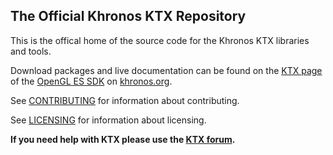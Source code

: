 The Official Khronos KTX Repository
---
This is the offical home of the source code
for the Khronos KTX libraries and tools.

Download packages and live documentation can be
found on the [KTX page](http://www.khronos.org/opengles/sdk/tools/KTX/) of
the [OpenGL ES SDK](http://www.khronos.org/opengles/sdk) on
[khronos.org](http://www.khronos.org).

See [CONTRIBUTING](CONTRIBUTING.md) for information about contributing.

See [LICENSING](LICENSING.md) for information about licensing.

**If you need help with KTX please use the [KTX forum](http://www.khronos.org/message_boards/forumdisplay.php/102-KTX-file-format-for-OpenGL-OpenGL-ES-and-WebGL-textures).**

